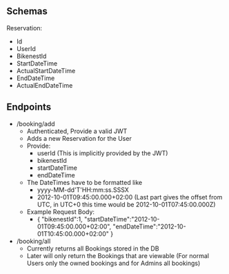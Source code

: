 ## Schemas

Reservation:
- Id
- UserId
- BikenestId
- StartDateTime
- ActualStartDateTime
- EndDateTime
- ActualEndDateTime

## Endpoints

- /booking/add
    - Authenticated, Provide a valid JWT
    - Adds a new Reservation for the User
    - Provide:
        - userId (This is implicitly provided by the JWT)
        - bikenestId
        - startDateTime
        - endDateTime
    - The DateTimes have to be formatted like
        - yyyy-MM-dd'T'HH:mm:ss.SSSX
        - 2012-10-01T09:45:00.000+02:00 (Last part gives the offset from UTC, in UTC+0 this time would be 2012-10-01T07:45:00.000Z)
    - Example Request Body:
        - {
          "bikenestId":1,
          "startDateTime":"2012-10-01T09:45:00.000+02:00",
          "endDateTime":"2012-10-01T10:45:00.000+02:00"
          }
- /booking/all
    - Currently returns all Bookings stored in the DB
    - Later will only return the Bookings that are viewable (For normal Users only the owned bookings and for Admins all bookings)
